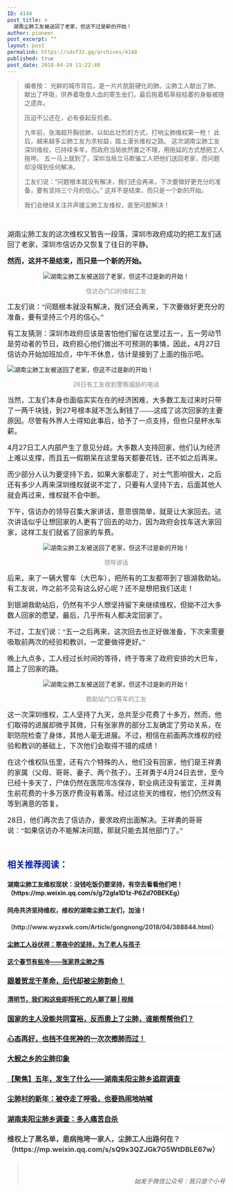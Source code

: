 ```yaml
---
ID: 4148
post_title: >
  湖南尘肺工友被送回了老家，但这不过是新的开始！
author: pioneer
post_excerpt: ""
layout: post
permalink: https://sdxf32.gq/archives/4148
published: true
post_date: 2018-04-29 11:22:40
---
```

<div class="bpp-post-content">
<blockquote>编者按： 光鲜的城市背后，是一片片肮脏硬化的肺。尘肺工人献出了肺、献出了呼吸，供养着吸食人血的寄生虫们，最后拖着稻草般枯萎的身躯被随之遗弃。

压迫不公还在，必有奋起反抗者。

九年前，张海超开胸验肺，以如此壮烈的方式，打响尘肺维权第一枪！ 此后，越来越多尘肺工友为求权益，踏上漫长维权之路。 这次湖南尘肺工友深圳维权，已持续多年，而政府当局依然置之不理，用拖延的方式想把工人拖垮。 五一马上就到了，深圳当局立马欺骗工人把他们送回老家，而问题却没得到任何解决。

工友们说：“问题根本就没有解决，我们还会再来，下次要做好更充分的准备，要有坚持三个月的信心。” 这并不是结束，而只是一个新的开始。

我们会继续关注并声援尘肺工友维权，直至问题解决！</blockquote>
&nbsp;

<span style="font-size: 16px; font-family: 宋体;">湖南尘肺工友的这次维权又暂告一段落，深圳市政府成功的把工友们送回了老家，深圳市信访办又恢复了往日的平静。</span>

<strong><span style="font-size: 16px; font-family: 宋体;">然而，这并不是结束，而只是一个新的开始。</span></strong>
<p style="text-align: center;"><img title="湖南尘肺工友被送回了老家，但这不过是新的开始！" src="https://sdxf32.gq/wp-content/uploads/2018/04/beepress-beepress-weixin-zhihu-jianshu-plugin-2-4-2-4148-1524971909.jpeg" alt="湖南尘肺工友被送回了老家，但这不过是新的开始！" /></p>
<p style="text-align: center;"><span style="color: #888888;">信访办门口的维权工友</span></p>
<span style="font-size: 16px; font-family: 宋体;">工友们说：“问题根本就没有解决，我们还会再来，下次要做好更充分的准备，要有坚持三个月的信心。”</span>

<span style="font-size: 16px; font-family: 宋体;">有工友猜测：深圳市政府应该是害怕他们留在这里过五一，五一劳动节是劳动者的节日，政府担心他们做出不可预测的事情，因此，</span><span style="font-size: 16px;">4</span><span style="font-size: 16px; font-family: 宋体;">月</span><span style="font-size: 16px;">27</span><span style="font-size: 16px; font-family: 宋体;">日信访办开始加班加点，中午不休息，估计是接到了上面的指示吧。</span>

<img title="湖南尘肺工友被送回了老家，但这不过是新的开始！" src="https://sdxf32.gq/wp-content/uploads/2018/04/beepress-beepress-weixin-zhihu-jianshu-plugin-2-4-2-4148-1524971914.jpg" alt="湖南尘肺工友被送回了老家，但这不过是新的开始！" />
<p style="text-align: center;"><span style="color: #888888;">26日有工友收到警察威胁的电话</span></p>
<span style="font-size: 16px; font-family: 宋体;">当然，工友们本身也面临实实在在的经济困难，大多数工友过来时只带了一两千块钱，到</span><span style="font-size: 16px;">27</span><span style="font-size: 16px; font-family: 宋体;">号根本就不怎么剩钱了——这成了这次回家的主要原因。尽管有外界人士得知此事后，给予了一点支持，但也只是杯水车薪。</span>

<span style="font-size: 16px;">4</span><span style="font-size: 16px; font-family: 宋体;">月</span><span style="font-size: 16px;">27</span><span style="font-size: 16px; font-family: 宋体;">日工人内部产生了意见分歧。大多数人支持回家，他们认为经济上难以支撑，而且五一假期呆在这里每天都要花钱，还不如之后再来。</span>

<span style="font-size: 16px; font-family: 宋体;">而少部分人认为要坚持下去，如果大家都走了，对士气影响很大，之后还有多少人再来深圳维权就说不定了，只要有人坚持下去，后面其他人就会再过来，维权就不会中断。</span>

<span style="font-size: 16px; font-family: 宋体;">下午，信访办的领导召集大家讲话，意思很简单，就是让大家回去。这次讲话似乎让想回家的人更有了回去的动力，因为政府会找车送大家回家，这样工友们就省了回家的车费。</span>
<p style="text-align: center;"><img title="湖南尘肺工友被送回了老家，但这不过是新的开始！" src="https://sdxf32.gq/wp-content/uploads/2018/04/beepress-beepress-weixin-zhihu-jianshu-plugin-2-4-2-4148-1524971920.jpeg" alt="湖南尘肺工友被送回了老家，但这不过是新的开始！" /></p>
<p style="text-align: center;"><span style="color: #888888;">领导讲话</span></p>
<span style="font-size: 16px; font-family: 宋体;">后来，来了一辆大警车（大巴车），把所有的工友都带到了银湖救助站。有工友说，咋之前不见有这么好心呢？还不是想把我们送走！</span>

<span style="font-size: 16px; font-family: 宋体;">到银湖救助站后，仍然有不少人想坚持留下来继续维权，但拗不过大多数人回家的愿望，最后，几乎所有人都决定回家了。</span>

<span style="font-size: 16px; font-family: 宋体;">不过，工友们说：“五一之后再来，这次回去也正好做准备，下次来需要吸取前两次的经验和教训，一定要做得更好。”</span>

<span style="font-size: 16px; font-family: 宋体;">晚上九点多，工人经过长时间的等待，终于等来了政府安排的大巴车，踏上了回家的路。</span>
<p style="text-align: center;"><img title="湖南尘肺工友被送回了老家，但这不过是新的开始！" src="https://sdxf32.gq/wp-content/uploads/2018/04/beepress-beepress-weixin-zhihu-jianshu-plugin-2-4-2-4148-1524971927.jpeg" alt="湖南尘肺工友被送回了老家，但这不过是新的开始！" /></p>
<p style="text-align: center;"><span style="color: #888888;">救助站门口等车的工友</span></p>
<span style="font-size: 16px; font-family: 宋体;">这一次深圳维权，工人坚持了九天，总共至少花费了十多万，然而，他们取得的进展却微乎其微，只有张家界的部分工友确定了劳动关系，在职防院检查了身体，其他人毫无进展。不过，相信在前面两次维权的经验和教训的基础上，下次他们会取得不错的成绩！</span>

<span style="font-size: 16px; font-family: 宋体;">在这个维权队伍里，还有六个特殊的人，他们没有回家，他们是王祥勇的家属（父母、哥哥、妻子、两个孩子）。王祥勇于</span><span style="font-size: 16px;">4</span><span style="font-size: 16px; font-family: 宋体;">月</span><span style="font-size: 16px;">24</span><span style="font-size: 16px; font-family: 宋体;">日去世，至今已经十多天了，尸体仍然在医院冷冻保存，职业病还没有鉴定，王祥勇生前花费的十多万医疗费没有着落。经过这些天的维权，他们仍然没有等到满意的答复。</span>

<span style="font-size: 16px;">28</span><span style="font-size: 16px; font-family: 宋体;">日，他们再次去了信访办，要求政府出面解决。王祥勇的哥哥说：“如果信访办不能解决问题，那就只能去其他部门了。”</span>

&nbsp;
<h4 style="max-width: 100%; min-height: 1em; color: #3e3e3e; font-size: 16px; white-space: normal; background-color: #ffffff; box-sizing: border-box !important; overflow-wrap: break-word !important;"><span style="max-width: 100%; color: #021eaa; font-size: 20px; box-sizing: border-box !important; overflow-wrap: break-word !important;"><strong style="max-width: 100%; box-sizing: border-box !important; overflow-wrap: break-word !important;">相关推荐阅读：</strong></span></h4>
<h4>湖南尘肺工友维权现状：没钱吃饭仍要坚持，有空去看看他们吧！（https://mp.weixin.qq.com/s/g72gIa1D1z-P6Zd70BEKEg）</h4>
<h4>同舟共济坚持维权，维权的湖南尘肺工友们，加油！</h4>
<h4 style="max-width: 100%; color: #3e3e3e; white-space: normal; background-color: #ffffff; box-sizing: border-box !important; overflow-wrap: break-word !important;">（http://www.wyzxwk.com/Article/gongnong/2018/04/388844.html）</h4>
<h4 style="max-width: 100%; color: #3e3e3e; white-space: normal; background-color: #ffffff; box-sizing: border-box !important; overflow-wrap: break-word !important;"><a style="max-width: 100%; box-sizing: border-box !important; overflow-wrap: break-word !important;" href="http://mp.weixin.qq.com/s?__biz=MzU4NjM0MzcyMA==&amp;mid=2247483744&amp;idx=1&amp;sn=4cb1d912f4593bf3d0701b44939ddf14&amp;chksm=fdfdf527ca8a7c3183192fd707320e7099bc477c9d472afb1f6a8679e3a36a491d3797762ec7&amp;scene=21#wechat_redirect" target="_blank" rel="noopener">尘肺工人谷伏祥：寒夜中的坚持，为了老人与孩子</a></h4>
<h4 style="max-width: 100%; color: #3e3e3e; white-space: normal; background-color: #ffffff; box-sizing: border-box !important; overflow-wrap: break-word !important;"><a style="max-width: 100%; box-sizing: border-box !important; overflow-wrap: break-word !important;" href="http://mp.weixin.qq.com/s?__biz=MjM5MjMwODcxNg==&amp;mid=2650107729&amp;idx=2&amp;sn=3f6778d0e1c749efafe45a9a2585b162&amp;chksm=bea983d289de0ac4ec7fbf5615748620c8ea494b12718d8c0538a8a24a4dc52bf7abb2e6f1c6&amp;scene=21#wechat_redirect" target="_blank" rel="noopener">这个春节有些冷——张家界尘肺之殇</a></h4>
<h4 style="max-width: 100%; min-height: 1em; color: #3e3e3e; font-size: 16px; white-space: normal; background-color: #ffffff; box-sizing: border-box !important; overflow-wrap: break-word !important;"><a style="max-width: 100%; box-sizing: border-box !important; overflow-wrap: break-word !important;" href="http://mp.weixin.qq.com/s?__biz=MzI3ODYzMDUxOQ==&amp;mid=2247489076&amp;idx=2&amp;sn=d55483682f77aecfa1fdeda7f84c7180&amp;chksm=eb554f2cdc22c63aef9d05f11b91f5c0346f757be7779d138469c30352cd20fe5756d7e15b75&amp;scene=21#wechat_redirect" target="_blank" rel="noopener">跟着贺龙干革命，后代却被尘肺割命！</a></h4>
<h4 style="max-width: 100%; color: #3e3e3e; white-space: normal; background-color: #ffffff; box-sizing: border-box !important; overflow-wrap: break-word !important;"><a style="max-width: 100%; box-sizing: border-box !important; overflow-wrap: break-word !important;" href="http://mp.weixin.qq.com/s?__biz=MjM5MjMwODcxNg==&amp;mid=2650107622&amp;idx=1&amp;sn=221edfaf120bc349cfac80af4fc2b399&amp;chksm=bea9826589de0b73f79e44f6ebdcec498cdb23474e580422bf9802d773a4363f6e4d31596118&amp;scene=21#wechat_redirect" target="_blank" rel="noopener">清明节，我们和这些即将死亡的人聊了聊 | 视频</a></h4>
<h4 style="max-width: 100%; min-height: 1em; color: #3e3e3e; font-size: 16px; white-space: normal; background-color: #ffffff; box-sizing: border-box !important; overflow-wrap: break-word !important;"><a style="max-width: 100%; box-sizing: border-box !important; overflow-wrap: break-word !important;" href="http://mp.weixin.qq.com/s?__biz=MzI3ODYzMDUxOQ==&amp;mid=2247489076&amp;idx=3&amp;sn=2c0d1b9861dbb2c6e25165eed5b2bcb8&amp;chksm=eb554f2cdc22c63a387846194661dbd012d66aed5588775e06df35a7444af39aedea1717739a&amp;scene=21#wechat_redirect" target="_blank" rel="noopener">国家的主人没能共同富裕，反而患上了尘肺，谁能帮帮他们？</a></h4>
<h4 style="max-width: 100%; min-height: 1em; color: #3e3e3e; font-size: 16px; white-space: normal; background-color: #ffffff; box-sizing: border-box !important; overflow-wrap: break-word !important;"><a style="max-width: 100%; box-sizing: border-box !important; overflow-wrap: break-word !important;" href="http://mp.weixin.qq.com/s?__biz=MzI3ODYzMDUxOQ==&amp;mid=2247488834&amp;idx=1&amp;sn=03ba66c3f7491cdd83708119e449de49&amp;chksm=eb554c5adc22c54c029c0b5b73ac3d195614276a9d2d9dd031ae8511664bf60faa2dceb4886b&amp;scene=21#wechat_redirect" target="_blank" rel="noopener">心态再好，也挡不住死神的一次次擦肺而过！</a></h4>
<h4 style="max-width: 100%; min-height: 1em; color: #3e3e3e; font-size: 16px; white-space: normal; background-color: #ffffff; box-sizing: border-box !important; overflow-wrap: break-word !important;"><a style="max-width: 100%; box-sizing: border-box !important; overflow-wrap: break-word !important;" href="http://mp.weixin.qq.com/s?__biz=MzAwNDA1MjI0NQ==&amp;mid=2650621193&amp;idx=1&amp;sn=ef90c4da92f27bfe961ed33ccf726a32&amp;chksm=83382173b44fa865d8067ba4583d4cc727534d7cc5dc055bb4f071a419dac627cd6b9f7966c0&amp;scene=21#wechat_redirect" target="_blank" rel="noopener">大鲵之乡的尘肺印象</a></h4>
<h4 style="max-width: 100%; min-height: 1em; color: #3e3e3e; font-size: 16px; white-space: normal; background-color: #ffffff; box-sizing: border-box !important; overflow-wrap: break-word !important;"><a style="max-width: 100%; box-sizing: border-box !important; overflow-wrap: break-word !important;" href="http://mp.weixin.qq.com/s?__biz=MjM5Njk1ODIyMQ==&amp;mid=206991810&amp;idx=1&amp;sn=ab6e683df4d4a962bb5e7b01cd259198&amp;scene=21#wechat_redirect" target="_blank" rel="noopener">【聚焦】五年，发生了什么——湖南耒阳尘肺乡追踪调查</a></h4>
<h4 style="max-width: 100%; min-height: 1em; color: #3e3e3e; font-size: 16px; white-space: normal; background-color: #ffffff; box-sizing: border-box !important; overflow-wrap: break-word !important;"><a style="max-width: 100%; box-sizing: border-box !important; overflow-wrap: break-word !important;" href="http://mp.weixin.qq.com/s?__biz=MjM5MjMwODcxNg==&amp;mid=2650107326&amp;idx=1&amp;sn=9fdc0a943fc79ed70173e40e94e1fd99&amp;chksm=bea9813d89de082b0511c8574184d57c16d0b402b76a31e604a29b013aaa11c2aad3eb27c8b0&amp;scene=21#wechat_redirect" target="_blank" rel="noopener">尘肺村的新年：被夺走了呼吸，也要热闹地呐喊</a></h4>
<h4 style="max-width: 100%; min-height: 1em; color: #3e3e3e; font-size: 16px; white-space: normal; background-color: #ffffff; box-sizing: border-box !important; overflow-wrap: break-word !important;"><a style="max-width: 100%; box-sizing: border-box !important; overflow-wrap: break-word !important;" href="http://mp.weixin.qq.com/s?__biz=MjM5NDc5NjMzMQ==&amp;mid=205463007&amp;idx=1&amp;sn=47b42cde21572f1003b37a434c781a6b&amp;scene=21#wechat_redirect" target="_blank" rel="noopener">湖南耒阳尘肺乡调查：多人痛苦自杀</a></h4>
<h4 style="max-width: 100%; min-height: 1em; color: #3e3e3e; font-size: 16px; white-space: normal; background-color: #ffffff; box-sizing: border-box !important; overflow-wrap: break-word !important;">维权上了黑名单，患病拖垮一家人，尘肺工人出路何在？（https://mp.weixin.qq.com/s/sQ9x3QZJGk7G5WtDBLE67w）</h4>
<blockquote class="keep-source">&nbsp;
<p style="text-align: right;"><em>始发于微信公众号：我只是个小号</em></p>
</blockquote>
</div>
